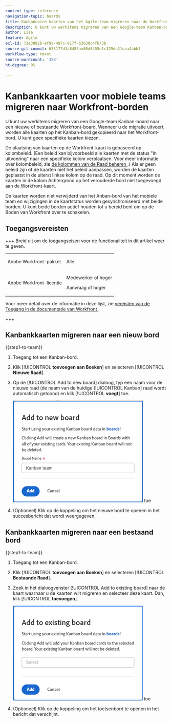 ```yaml
---
content-type: reference
navigation-topic: boards
title: Kanbancaire kaarten van het Agile-team migreren naar de Workfront-raden
description: U kunt uw werkitems migreren van een Google-team Kanban-board naar een nieuwe of bestaande Workfront-board.
author: Lisa
feature: Agile
exl-id: 72e3902b-af9a-497c-817f-63630c4fb73b
source-git-commit: 685177d3a8485aa60d8455e1c329de21cea4abb7
workflow-type: tm+mt
source-wordcount: '358'
ht-degree: 0%

---
```


# Kanbankkaarten voor mobiele teams migreren naar Workfront-borden

U kunt uw werkitems migreren van een Google-team Kanban-board naar een nieuwe of bestaande Workfront-board. Wanneer u de migratie uitvoert, worden alle kaarten op het Kanban-bord gekopieerd naar het Workfront-bord. U kunt geen specifieke kaarten kiezen.

De plaatsing van kaarten op de Workfront-kaart is gebaseerd op kolombeleid. (Een beleid kan bijvoorbeeld alle kaarten met de status &quot;In uitvoering&quot; naar een specifieke kolom verplaatsen. Voor meer informatie over kolombeleid, zie [ de kolommen van de Raad beheren ](/help/quicksilver/agile/get-started-with-boards/manage-board-columns.md).) Als er geen beleid zijn of de kaarten niet het beleid aanpassen, worden de kaarten geplaatst in de uiterst linkse kolom op de raad. Op dit moment worden de kaarten in de kolom Achtergrond op het verouderde bord niet toegevoegd aan de Workfront-kaart.

De kaarten worden niet verwijderd van het Anban-bord van het mobiele team en wijzigingen in de kaartstatus worden gesynchroniseerd met beide borden. U kunt beide borden actief houden tot u bereid bent om op de Boden van Workfront over te schakelen.

## Toegangsvereisten

+++ Breid uit om de toegangseisen voor de functionaliteit in dit artikel weer te geven.

<table style="table-layout:auto"> 
 <col> 
 <col> 
 <tbody> 
  <tr> 
   <td role="rowheader">Adobe Workfront-pakket</td> 
   <td> <p>Alle</p> </td> 
  </tr> 
  <tr> 
   <td role="rowheader">Adobe Workfront-licentie</td> 
   <td> 
   <p>Medewerker of hoger</p> 
   <p>Aanvraag of hoger</p>
   </td> 
  </tr> 
 </tbody> 
</table>

Voor meer detail over de informatie in deze lijst, zie [ vereisten van de Toegang in de documentatie van Workfront ](/help/quicksilver/administration-and-setup/add-users/access-levels-and-object-permissions/access-level-requirements-in-documentation.md).

+++

## Kanbankkaarten migreren naar een nieuw bord

{{step1-to-team}}

1. Toegang tot een Kanban-bord.
1. Klik [!UICONTROL **toevoegen aan Boeken**] en selecteren [!UICONTROL **Nieuwe Raad**].
1. Op de [!UICONTROL Add to new board] dialoog, typ een naam voor de nieuwe raad (de naam van de huidige [!UICONTROL Kanban] raad wordt automatisch getoond) en klik [!UICONTROL **voegt**] toe.

   ![ voeg Kanban kaarten aan nieuwe raad ](assets/add-kanban-cards-to-new-board-dialog.png) toe

1. (Optioneel) Klik op de koppeling om het nieuwe bord te openen in het succesbericht dat wordt weergegeven.

## Kanbankkaarten migreren naar een bestaand bord

{{step1-to-team}}

1. Toegang tot een Kanban-bord.
1. Klik [!UICONTROL **toevoegen aan Boeken**] en selecteren [!UICONTROL **Bestaande Raad**].
1. Zoek in het dialoogvenster [!UICONTROL Add to existing board] naar de kaart waarnaar u de kaarten wilt migreren en selecteer deze kaart. Dan, klik [!UICONTROL **toevoegen**].

   ![ voeg Kanban kaarten aan bestaand raad ](assets/add-kanban-cards-to-existing-board-dialog.png) toe

1. (Optioneel) Klik op de koppeling om het toetsenbord te openen in het bericht dat verschijnt.
